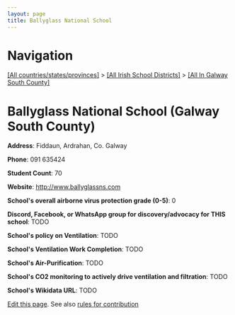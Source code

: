 ```yaml
---
layout: page
title: Ballyglass National School
---
```

# Navigation

[[All countries/states/provinces]](../../..) > [[All Irish School Districts]](../..) > [[All In Galway South County]](..)

# Ballyglass National School (Galway South County)

**Address**: Fiddaun, Ardrahan, Co. Galway

**Phone**: 091 635424

**Student Count**: 70

**Website**: <http://www.ballyglassns.com>

**School's overall airborne virus protection grade (0-5)**: 0

**Discord, Facebook, or WhatsApp group for discovery/advocacy for THIS school**: TODO

**School's policy on Ventilation**: TODO

**School's Ventilation Work Completion**: TODO

**School's Air-Purification**: TODO

**School's CO2 monitoring to actively drive ventilation and filtration**: TODO

**School's Wikidata URL**: TODO


[Edit this page](https://github.com/ventilate-schools/Ireland/edit/main/./Galway_South_County/Ballyglass_National_School.md). See also [rules for contribution](../../../contribution-rules/)